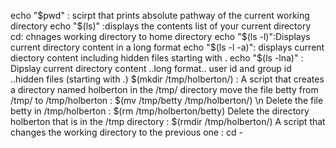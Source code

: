 echo "$pwd" : scirpt that prints absolute pathway of the current working directory
echo "$(ls)" :displays the contents list of your current directory
cd: chnages working directory to home directory
 echo "$(ls -l)":Displays current directory content in a long format
echo "$(ls -l -a)": displays current diectory content including hidden files starting with .
echo "$(ls -lna)" : Dipslay current directory content ..long format.. user id and group id ..hidden files (starting with  .)
$(mkdir /tmp/holberton/) : A script that creates a directory named holberton in the /tmp/ directory
move the file betty from /tmp/ to /tmp/holberton : $(mv /tmp/betty /tmp/holberton/) \n
Delete the file betty in /tmp/holberton : $(rm /tmp/holberton/betty)
Delete the directory holberton that is in the /tmp directory : $(rmdir /tmp/holberton/)
A script that changes the working directory to the previous  one : cd -